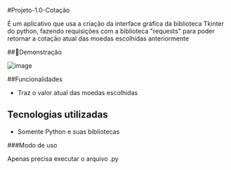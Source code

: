 #Projeto-1.0-Cotação

É um aplicativo que usa a criação da interface gráfica da biblioteca Tkinter do python, fazendo requisições com a biblioteca "requests" para poder retornar a cotação atual das moedas escolhidas anteriormente

##📸Demonstração

![image](https://github.com/user-attachments/assets/51679a78-20d5-46b3-84c3-f981a027d3b3)

##Funcionalidades

- Traz o valor atual das moedas escolhidas

## Tecnologias utilizadas

- Somente Python e suas bibliotecas

###Modo de uso

Apenas precisa executar o arquivo .py
